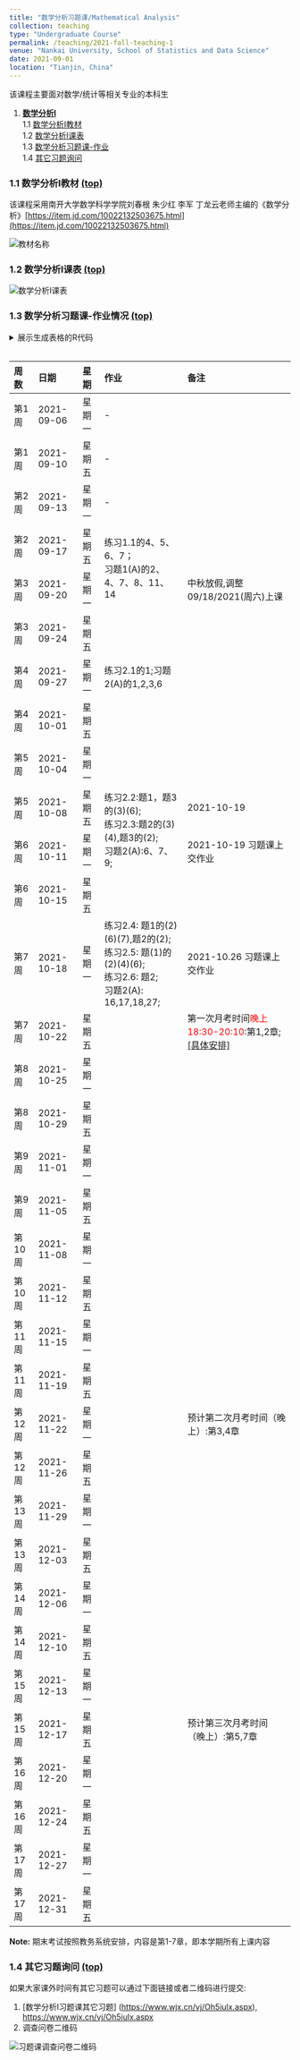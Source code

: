 ```yaml
---
title: "数学分析习题课/Mathematical Analysis"
collection: teaching
type: "Undergraduate Course"
permalink: /teaching/2021-fall-teaching-1
venue: "Nankai University, School of Statistics and Data Science"
date: 2021-09-01
location: "Tianjin, China"
---
```


该课程主要面对数学/统计等相关专业的本科生


<a name="table-of-contents"></a>
1. [**数学分析I**](#1)  
    1.1 [数学分析I教材](#1.1)  
    1.2 [数学分析I课表](#1.2)   
    1.3 [数学分析习题课-作业](#1.3)  
    1.4 [其它习题询问](#1.4)
    
### 1.1 数学分析I教材 [(top)](#table-of-contents) <a name="1.1"></a>

该课程采用南开大学数学科学学院刘春根 朱少红 李军 丁龙云老师主编的《数学分析》[https://item.jd.com/10022132503675.html](https://item.jd.com/10022132503675.html)

![教材名称](/images/shuxuefenxi_pic1.png)


### 1.2 数学分析I课表 [(top)](#table-of-contents) <a name="1.2"></a>

![数学分析I课表](/images/mycourse1.png)


### 1.3 数学分析习题课-作业情况  [(top)](#table-of-contents) <a name="1.3"></a>

<details>
<summary>
  展示生成表格的R代码
 </summary>
 
<!-- rnb-text-begin -->

<pre class="r"><code>x1=rep(paste0(&quot;第&quot;,1:17,&quot;周&quot;),each=2)
date1=seq(as.Date(&quot;2021/09/06&quot;), as.Date(&quot;2021/12/27&quot;), &quot;weeks&quot;)
date2=seq(as.Date(&quot;2021/09/10&quot;), as.Date(&quot;2021/12/31&quot;), &quot;weeks&quot;)
date_new=c(date1,date2)
date_new[seq(1,length(date_new),by=2)]=date1
date_new[seq(2,length(date_new),by=2)]=date2
weeks=rep(c(&quot;星期一&quot;,&quot;星期五&quot;),times=17)
df0=data.frame(`周数`=x1,`日期`=date_new,`星期`=weeks,`作业`=rep(&quot;&quot;,length=34),`备注`=rep(&quot;&quot;,length=34))
knitr::kable(df0, format=&quot;markdown&quot;)</code></pre>

</details>
<br>

<table>
 <thead>
  <tr>
   <th style="text-align:left;"> 周数 </th>
   <th style="text-align:left;"> 日期 </th>
   <th style="text-align:left;"> 星期 </th>
   <th style="text-align:left;"> 作业 </th>
   <th style="text-align:left;"> 备注 </th>
  </tr>
 </thead>
<tbody>
  <tr>
   <td style="text-align:left;"> 第1周 </td>
   <td style="text-align:left;"> 2021-09-06 </td>
   <td style="text-align:left;"> 星期一 </td>
   <td style="text-align:left;"> - </td>
   <td style="text-align:left;">  </td>
  </tr>
  <tr>
   <td style="text-align:left;"> 第1周 </td>
   <td style="text-align:left;"> 2021-09-10 </td>
   <td style="text-align:left;"> 星期五 </td>
   <td style="text-align:left;"> - </td>
   <td style="text-align:left;">  </td>
  </tr>
  <tr>
   <td style="text-align:left;"> 第2周 </td>
   <td style="text-align:left;"> 2021-09-13 </td>
   <td style="text-align:left;"> 星期一 </td>
   <td style="text-align:left;"> - </td>
   <td style="text-align:left;">  </td>
  </tr>
  <tr>
   <td style="text-align:left;"> 第2周 </td>
   <td style="text-align:left;"> 2021-09-17 </td>
   <td style="text-align:left;"> 星期五 </td>
   <td style="text-align:left;" rowspan="2">练习1.1的4、5、6、7；<br /> 习题1(A)的2、4、7、8、11、14  </td>
   <td style="text-align:left;">  </td>
  </tr>
  <tr>
   <td style="text-align:left;"> 第3周 </td>
   <td style="text-align:left;"> 2021-09-20 </td>
   <td style="text-align:left;"> 星期一 </td>
   <td style="text-align:left;"> 中秋放假,调整09/18/2021(周六)上课</td>
  </tr>
  <tr>
   <td style="text-align:left;"> 第3周 </td>
   <td style="text-align:left;"> 2021-09-24 </td>
   <td style="text-align:left;"> 星期五 </td>
   <td style="text-align:left;">  </td>
   <td style="text-align:left;">  </td>
  </tr>
  <tr>
   <td style="text-align:left;"> 第4周 </td>
   <td style="text-align:left;"> 2021-09-27 </td>
   <td style="text-align:left;"> 星期一 </td>
   <td style="text-align:left;"> 练习2.1的1;习题2(A)的1,2,3,6 </td>
   <td style="text-align:left;">  </td>
  </tr>
  <tr>
   <td style="text-align:left;"> 第4周 </td>
   <td style="text-align:left;"> 2021-10-01 </td>
   <td style="text-align:left;"> 星期五 </td>
   <td style="text-align:left;">  </td>
   <td style="text-align:left;">  </td>
  </tr>
  <tr>
   <td style="text-align:left;"> 第5周 </td>
   <td style="text-align:left;"> 2021-10-04 </td>
   <td style="text-align:left;"> 星期一 </td>
   <td style="text-align:left;">  </td>
   <td style="text-align:left;">  </td>
  </tr>
  <tr>
   <td style="text-align:left;"> 第5周 </td>
   <td style="text-align:left;"> 2021-10-08 </td>
   <td style="text-align:left;"> 星期五 </td>
   <td style="text-align:left;" rowspan="2">练习2.2:题1，题3的(3)(6);<br /> 练习2.3:题2的(3)(4),题3的(2); <br/>习题2(A):6、7、9;</td>
   <td style="text-align:left;">  2021-10-19 </td>
  </tr>
  <tr>
   <td style="text-align:left;"> 第6周 </td>
   <td style="text-align:left;"> 2021-10-11 </td>
   <td style="text-align:left;"> 星期一 </td>
   <td style="text-align:left;">  2021-10-19 习题课上交作业</td>
  </tr>
  <tr>
   <td style="text-align:left;"> 第6周 </td>
   <td style="text-align:left;"> 2021-10-15 </td>
   <td style="text-align:left;"> 星期五 </td>
   <td style="text-align:left;">  </td>
   <td style="text-align:left;">  </td>
  </tr>
  <tr>
   <td style="text-align:left;"> 第7周 </td>
   <td style="text-align:left;"> 2021-10-18 </td>
   <td style="text-align:left;"> 星期一 </td>
   <td style="text-align:left;">练习2.4: 题1的(2)(6)(7),题2的(2);<br/>练习2.5: 题(1)的(2)(4)(6);<br /> 练习2.6: 题2;<br/>习题2(A): 16,17,18,27;</td>
   <td style="text-align:left;">  2021-10.26 习题课上交作业</td>
  </tr>
  <tr>
   <td style="text-align:left;"> 第7周 </td>
   <td style="text-align:left;"> 2021-10-22 </td>
   <td style="text-align:left;"> 星期五 </td>
   <td style="text-align:left;">  </td>
   <td style="text-align:left;"> 第一次月考时间<span style="color:red;">晚上18:30-20:10</span>:第1,2章; <a href="https://stat.nankai.edu.cn/bksjy/list.htm"> [具体安排]</a> </td>
  </tr>
  <tr>
   <td style="text-align:left;"> 第8周 </td>
   <td style="text-align:left;"> 2021-10-25 </td>
   <td style="text-align:left;"> 星期一 </td>
   <td style="text-align:left;">  </td>
   <td style="text-align:left;">  </td>
  </tr>
  <tr>
   <td style="text-align:left;"> 第8周 </td>
   <td style="text-align:left;"> 2021-10-29 </td>
   <td style="text-align:left;"> 星期五 </td>
   <td style="text-align:left;">  </td>
   <td style="text-align:left;">  </td>
  </tr>
  <tr>
   <td style="text-align:left;"> 第9周 </td>
   <td style="text-align:left;"> 2021-11-01 </td>
   <td style="text-align:left;"> 星期一 </td>
   <td style="text-align:left;">  </td>
   <td style="text-align:left;">  </td>
  </tr>
  <tr>
   <td style="text-align:left;"> 第9周 </td>
   <td style="text-align:left;"> 2021-11-05 </td>
   <td style="text-align:left;"> 星期五 </td>
   <td style="text-align:left;">  </td>
   <td style="text-align:left;">  </td>
  </tr>
  <tr>
   <td style="text-align:left;"> 第10周 </td>
   <td style="text-align:left;"> 2021-11-08 </td>
   <td style="text-align:left;"> 星期一 </td>
   <td style="text-align:left;">  </td>
   <td style="text-align:left;">  </td>
  </tr>
  <tr>
   <td style="text-align:left;"> 第10周 </td>
   <td style="text-align:left;"> 2021-11-12 </td>
   <td style="text-align:left;"> 星期五 </td>
   <td style="text-align:left;">  </td>
   <td style="text-align:left;">  </td>
  </tr>
  <tr>
   <td style="text-align:left;"> 第11周 </td>
   <td style="text-align:left;"> 2021-11-15 </td>
   <td style="text-align:left;"> 星期一 </td>
   <td style="text-align:left;">  </td>
   <td style="text-align:left;">  </td>
  </tr>
  <tr>
   <td style="text-align:left;"> 第11周 </td>
   <td style="text-align:left;"> 2021-11-19 </td>
   <td style="text-align:left;"> 星期五 </td>
   <td style="text-align:left;">  </td>
   <td style="text-align:left;">  </td>
  </tr>
  <tr>
   <td style="text-align:left;"> 第12周 </td>
   <td style="text-align:left;"> 2021-11-22 </td>
   <td style="text-align:left;"> 星期一 </td>
   <td style="text-align:left;">  </td>
   <td style="text-align:left;"> 预计第二次月考时间（晚上）:第3,4章 </td>
  </tr>
  <tr>
   <td style="text-align:left;"> 第12周 </td>
   <td style="text-align:left;"> 2021-11-26 </td>
   <td style="text-align:left;"> 星期五 </td>
   <td style="text-align:left;">  </td>
   <td style="text-align:left;">  </td>
  </tr>
  <tr>
   <td style="text-align:left;"> 第13周 </td>
   <td style="text-align:left;"> 2021-11-29 </td>
   <td style="text-align:left;"> 星期一 </td>
   <td style="text-align:left;">  </td>
   <td style="text-align:left;">  </td>
  </tr>
  <tr>
   <td style="text-align:left;"> 第13周 </td>
   <td style="text-align:left;"> 2021-12-03 </td>
   <td style="text-align:left;"> 星期五 </td>
   <td style="text-align:left;">  </td>
   <td style="text-align:left;">  </td>
  </tr>
  <tr>
   <td style="text-align:left;"> 第14周 </td>
   <td style="text-align:left;"> 2021-12-06 </td>
   <td style="text-align:left;"> 星期一 </td>
   <td style="text-align:left;">  </td>
   <td style="text-align:left;">  </td>
  </tr>
  <tr>
   <td style="text-align:left;"> 第14周 </td>
   <td style="text-align:left;"> 2021-12-10 </td>
   <td style="text-align:left;"> 星期五 </td>
   <td style="text-align:left;">  </td>
   <td style="text-align:left;">  </td>
  </tr>
  <tr>
   <td style="text-align:left;"> 第15周 </td>
   <td style="text-align:left;"> 2021-12-13 </td>
   <td style="text-align:left;"> 星期一 </td>
   <td style="text-align:left;">  </td>
   <td style="text-align:left;">  </td>
  </tr>
  <tr>
   <td style="text-align:left;"> 第15周 </td>
   <td style="text-align:left;"> 2021-12-17 </td>
   <td style="text-align:left;"> 星期五 </td>
   <td style="text-align:left;">  </td>
   <td style="text-align:left;"> 预计第三次月考时间 （晚上）:第5,7章 </td>
  </tr>
  <tr>
   <td style="text-align:left;"> 第16周 </td>
   <td style="text-align:left;"> 2021-12-20 </td>
   <td style="text-align:left;"> 星期一 </td>
   <td style="text-align:left;">  </td>
   <td style="text-align:left;">  </td>
  </tr>
  <tr>
   <td style="text-align:left;"> 第16周 </td>
   <td style="text-align:left;"> 2021-12-24 </td>
   <td style="text-align:left;"> 星期五 </td>
   <td style="text-align:left;">  </td>
   <td style="text-align:left;">  </td>
  </tr>
  <tr>
   <td style="text-align:left;"> 第17周 </td>
   <td style="text-align:left;"> 2021-12-27 </td>
   <td style="text-align:left;"> 星期一 </td>
   <td style="text-align:left;">  </td>
   <td style="text-align:left;">  </td>
  </tr>
  <tr>
   <td style="text-align:left;"> 第17周 </td>
   <td style="text-align:left;"> 2021-12-31 </td>
   <td style="text-align:left;"> 星期五 </td>
   <td style="text-align:left;">  </td>
   <td style="text-align:left;">  </td>
  </tr>
</tbody>
</table>

**Note:** 期末考试按照教务系统安排，内容是第1-7章，即本学期所有上课内容

### 1.4 其它习题询问 [(top)](#table-of-contents) <a name="1.4"></a>

如果大家课外时间有其它习题可以通过下面链接或者二维码进行提交:

   1. [数学分析I习题课其它习题] (https://www.wjx.cn/vj/Oh5iulx.aspx),<a href="https://www.wjx.cn/vj/Oh5iulx.aspx"> https://www.wjx.cn/vj/Oh5iulx.aspx </a>
   2. 调查问卷二维码

![习题课调查问卷二维码](/images/shxuefenxi_question.png)
